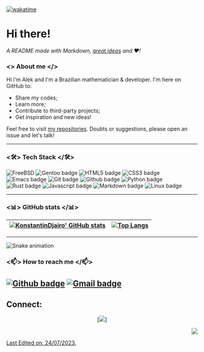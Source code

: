 [![wakatime](https://wakatime.com/badge/user/c3978a2e-d3cc-4efb-af87-6c23a9eb9f7a.svg)]()
# Hi there!
 
*A README made with Markdown, [great ideas](https://github.com/KonstantinDjairo) and ♥️!*

### <> About me </>

Hi i'm Alek and I'm a Brazilian mathematician & developer. I'm here on GitHub to:
- Share my codes;
- Learn more;
- Contribute to third-party projects;
- Get inspiration and new ideas!

Feel free to visit [my repositories](https://github.com/KonstantinDjairo?tab=repositories). Doubts or suggestions, please open an issue and let's talk!

---

### <🛠> Tech Stack </🛠>

![FreeBSD](https://img.shields.io/badge/-FreeBSD-%23870000?style=for-the-badge&logo=freebsd&logoColor=white) ![Gentoo badge](https://img.shields.io/badge/Gentoo-993399?style=for-the-badge&logo=gentoo&logoColor=black) ![HTML5 badge](https://img.shields.io/badge/HTML5-E34F26?style=for-the-badge&logo=html5&logoColor=white) ![CSS3 badge](https://img.shields.io/badge/CSS3-1572B6?style=for-the-badge&logo=css3&logoColor=white) ![Emacs badge](https://img.shields.io/badge/emacs-000000?style=for-the-badge&logo=GNUemacs) ![Git badge](https://img.shields.io/badge/GIT-F05032?style=for-the-badge&logo=git&logoColor=white) ![Github badge](https://img.shields.io/badge/GitHub-100000?style=for-the-badge&logo=github&logoColor=white) ![Python badge](https://img.shields.io/badge/Python-000000?style=for-the-badge&logo=python) ![Rust badge](https://img.shields.io/badge/Rust-000000?style=for-the-badge&logo=rust) ![Javascript badge](https://img.shields.io/badge/javascript-000000?style=for-the-badge&logo=javascript)  ![Markdown badge](https://img.shields.io/badge/Markdown-000000?style=for-the-badge&logo=markdown&logoColor=white) ![Linux badge](https://img.shields.io/badge/Linux-FCC624?style=for-the-badge&logo=linux&logoColor=black)

---

### <📊> GitHub stats </📊>


[![KonstantinDjairo' GitHub stats](https://github-readme-stats.vercel.app/api?username=KonstantinDjairo&show_icons=true&theme=dark&text_color=fff&border_color=79ff97&hide_title=true)](https://github.com/KonstantinDjairo) | [![Top Langs](https://github-readme-stats.vercel.app/api/top-langs/?username=KonstantinDjairo&theme=dark&text_color=fff&border_color=79ff97&layout=compact)](https://github.com/KonstantinDjairo) 
| ----------- | ------------ |
---

![Snake animation](https://github.com/KonstantinDjairo/KonstantinDjairo/blob/output/github-contribution-grid-snake.svg)

### <📫> How to reach me </📫>

[![Github badge](https://img.shields.io/badge/KonstantinDjairo-100000?style=for-the-badge&logo=github&logoColor=white)](https://github.com/KonstantinDjairo) [![Gmail badge](https://img.shields.io/badge/kisanHorini@protonmail.com-c5221f?style=for-the-badge&logo=protonmail&logoColor=white)](mailto:kisanHorini@protonmail.com)
------
## Connect:
<p align = "center">
[<a href="https://freestading-binary.github.io/"><img src ="https://img.shields.io/badge/website-%23.svg?&style=for-the-badge&logo=www&logoColor=white%22&color=black"/>]
<p align = "right">
<a href=https://freebsd.org> <img src="https://www.freebsd.org/gifs/freebsd_3.gif"/>
   <p align="left"> Last Edited on: 24/07/2023.
